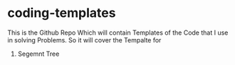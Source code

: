 # coding-templates
This is the Github Repo Which will contain Templates of the Code that I use in solving Problems.
So it will cover the Tempalte for 
1. Segemnt Tree
